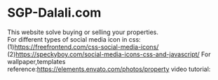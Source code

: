 # SGP-Dalali.com
This website solve buying or selling your properties.\
For different types of social media icon in css:
(1)https://freefrontend.com/css-social-media-icons/
(2)https://speckyboy.com/social-media-icons-css-and-javascript/
For wallpaper,templates reference:https://elements.envato.com/photos/property
video tutorial: 

